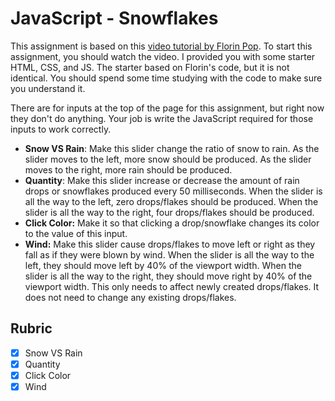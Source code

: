 # JavaScript - Snowflakes

This assignment is based on this [video tutorial by Florin Pop](https://www.youtube.com/watch?v=_ARGxz_cU_o). To start this assignment, you should watch the video. I provided you with some starter HTML, CSS, and JS. The starter based on Florin's code, but it is not identical. You should spend some time studying with the code to make sure you understand it.

There are for inputs at the top of the page for this assignment, but right now they don't do anything. Your job is write the JavaScript required for those inputs to work correctly.

- **Snow VS Rain**: Make this slider change the ratio of snow to rain. As the slider moves to the left, more snow should be produced. As the slider moves to the right, more rain should be produced.
- **Quantity**: Make this slider increase or decrease the amount of rain drops or snowflakes produced every 50 milliseconds. When the slider is all the way to the left, zero drops/flakes should be produced. When the slider is all the way to the right, four drops/flakes should be produced.
- **Click Color:** Make it so that clicking a drop/snowflake changes its color to the value of this input.
- **Wind:** Make this slider cause drops/flakes to move left or right as they fall as if they were blown by wind. When the slider is all the way to the left, they should move left by 40% of the viewport width. When the slider is all the way to the right, they should move right by 40% of the viewport width. This only needs to affect newly created drops/flakes. It does not need to change any existing drops/flakes.

## Rubric

- [x] Snow VS Rain
- [x] Quantity
- [x] Click Color
- [x] Wind
